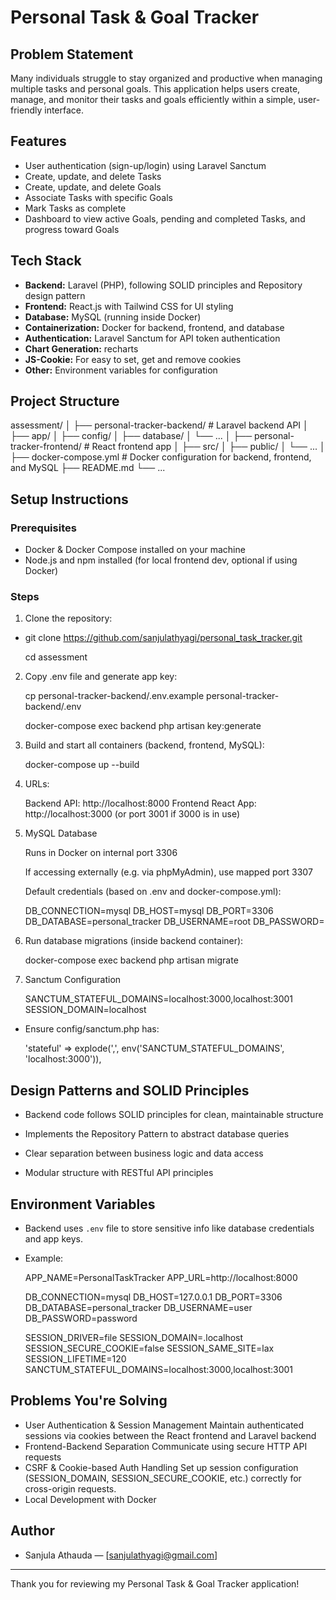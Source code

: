 # Personal Task & Goal Tracker

## Problem Statement
Many individuals struggle to stay organized and productive when managing multiple tasks and personal goals. This application helps users create, manage, and monitor their tasks and goals efficiently within a simple, user-friendly interface.

## Features
- User authentication (sign-up/login) using Laravel Sanctum
- Create, update, and delete Tasks
- Create, update, and delete Goals
- Associate Tasks with specific Goals
- Mark Tasks as complete
- Dashboard to view active Goals, pending and completed Tasks, and progress toward Goals


## Tech Stack
- **Backend:** Laravel (PHP), following SOLID principles and Repository design pattern
- **Frontend:** React.js with Tailwind CSS for UI styling
- **Database:** MySQL (running inside Docker)
- **Containerization:** Docker for backend, frontend, and database
- **Authentication:** Laravel Sanctum for API token authentication
- **Chart Generation:** recharts 
- **JS-Cookie:** For easy to set, get and remove cookies
- **Other:** Environment variables for configuration

## Project Structure
assessment/
│
├── personal-tracker-backend/ # Laravel backend API
│ ├── app/
│ ├── config/
│ ├── database/
│ └── ...
│
├── personal-tracker-frontend/ # React frontend app
│ ├── src/
│ ├── public/
│ └── ...
│
├── docker-compose.yml # Docker configuration for backend, frontend, and MySQL
├── README.md
└── ...


## Setup Instructions

### Prerequisites
- Docker & Docker Compose installed on your machine
- Node.js and npm installed (for local frontend dev, optional if using Docker)

### Steps

1. Clone the repository:

- git clone https://github.com/sanjulathyagi/personal_task_tracker.git

  cd assessment


2. Copy .env file and generate app key:
    
    cp personal-tracker-backend/.env.example personal-tracker-backend/.env

    docker-compose exec backend php artisan key:generate


3. Build and start all containers (backend, frontend, MySQL):

    docker-compose up --build

4. URLs: 

    Backend API: http://localhost:8000
    Frontend React App: http://localhost:3000 (or port 3001 if 3000 is in use)

5. MySQL Database

    Runs in Docker on internal port 3306

    If accessing externally (e.g. via phpMyAdmin), use mapped port 3307

    Default credentials (based on .env and docker-compose.yml):

    DB_CONNECTION=mysql
    DB_HOST=mysql
    DB_PORT=3306
    DB_DATABASE=personal_tracker
    DB_USERNAME=root
    DB_PASSWORD=


6. Run database migrations (inside backend container):
 
    docker-compose exec backend php artisan migrate

7. Sanctum Configuration

    SANCTUM_STATEFUL_DOMAINS=localhost:3000,localhost:3001
    SESSION_DOMAIN=localhost

- Ensure config/sanctum.php has:

    'stateful' => explode(',', env('SANCTUM_STATEFUL_DOMAINS', 'localhost:3000')),


## Design Patterns and SOLID Principles

- Backend code follows SOLID principles for clean, maintainable structure

- Implements the Repository Pattern to abstract database queries

- Clear separation between business logic and data access

- Modular structure with RESTful API principles

## Environment Variables

- Backend uses `.env` file to store sensitive info like database credentials and app keys.
- Example:

    APP_NAME=PersonalTaskTracker
    APP_URL=http://localhost:8000

    DB_CONNECTION=mysql
    DB_HOST=127.0.0.1
    DB_PORT=3306
    DB_DATABASE=personal_tracker
    DB_USERNAME=user
    DB_PASSWORD=password


    SESSION_DRIVER=file
    SESSION_DOMAIN=.localhost
    SESSION_SECURE_COOKIE=false
    SESSION_SAME_SITE=lax
    SESSION_LIFETIME=120
    SANCTUM_STATEFUL_DOMAINS=localhost:3000,localhost:3001

## Problems You're Solving
-  User Authentication & Session Management
         Maintain authenticated sessions via cookies between the React frontend and Laravel backend
- Frontend-Backend Separation
        Communicate using secure HTTP API requests
- CSRF & Cookie-based Auth Handling
        Set up session configuration (SESSION_DOMAIN, SESSION_SECURE_COOKIE, etc.) correctly for cross-origin requests.
- Local Development with Docker

## Author

- Sanjula Athauda — [sanjulathyagi@gmail.com]

---

Thank you for reviewing my Personal Task & Goal Tracker application!
